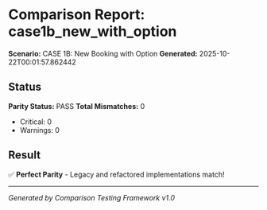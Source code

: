 # Comparison Report: case1b_new_with_option
**Scenario:** CASE 1B: New Booking with Option
**Generated:** 2025-10-22T00:01:57.862442

## Status
**Parity Status:** PASS
**Total Mismatches:** 0
  - Critical: 0
  - Warnings: 0

## Result
✅ **Perfect Parity** - Legacy and refactored implementations match!

---
*Generated by Comparison Testing Framework v1.0*
